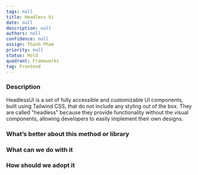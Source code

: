 ```yaml
---
tags: null
title: Headless Ui
date: null
description: null
authors: null
confidence: null
assign: Thanh Pham
priority: null
status: Hold
quadrant: Frameworks
tag: Frontend
---
```


<!-- table_of_contents fb0f6e8b-1432-4a40-b549-2d20c5d5b8a6 -->

### Description

HeadlessUI is a set of fully accessible and customizable UI components, built using Tailwind CSS, that do not include any styling out of the box. They are called "headless" because they provide functionality without the visual components, allowing developers to easily implement their own designs.

### What’s better about this method or library

### What can we do with it

### How should we adopt it

<!-- child_database f4a440ec-5a6b-4ec8-b42a-acd488b82a61 -->
